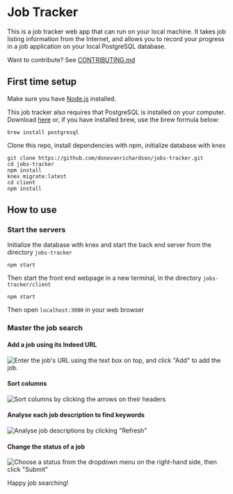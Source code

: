 # Job Tracker

This is a job tracker web app that can run on your local machine. It takes job listing information from the Internet, and allows you to record your progress in a job application on your local PostgreSQL database.

Want to contribute? See [CONTRIBUTING.md](CONTRIBUTING.md)

## First time setup

Make sure you have [Node.js](https://nodejs.org/en/) installed.

This job tracker also requires that PostgreSQL is installed on your computer. Download [here](https://www.postgresql.org/download/) or, if you have installed brew, use the brew formula below:
```
brew install postgresql
```

Clone this repo, install dependencies with npm, initialize database with knex
 
 ```
 git clone https://github.com/donovanrichardson/jobs-tracker.git
 cd jobs-tracker
 npm install
 knex migrate:latest
 cd client
 npm install
 ```
 
 ## How to use

 ### Start the servers

 Initialize the database with knex and start the back end server from the directory `jobs-tracker`
 ```
 npm start
 ```

 Then start the front end webpage in a new terminal, in the directory `jobs-tracker/client`

 ```
 npm start
 ```

 Then open `localhost:3000` in your web browser

 ### Master the job search

 #### Add a job using its Indeed URL
 ![Enter the job's URL using the text box on top, and click "Add" to add the job.](https://live.staticflickr.com/65535/50055749502_9e9779d7c6_o.gif)

 #### Sort columns
 ![Sort columns by clicking the arrows on their headers](https://live.staticflickr.com/65535/50055749797_e99459c583_o.gif)

 #### Analyse each job description to find keywords
![Analyse job descriptions by clicking "Refresh"](https://live.staticflickr.com/65535/50054925993_7e30537c91_o.gif)

 #### Change the status of a job
 ![Choose a status from the dropdown menu on the right-hand side, then click "Submit"](https://live.staticflickr.com/65535/50055504601_e728d08eb2_o.gif)

 Happy job searching!
